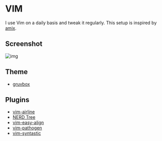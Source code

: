 # VIM
I use Vim on a daily basis and tweak it regularly. This setup is inspired by [amix][5].

## Screenshot
![img](https://github.com/Joorem/dotfiles/wiki/img/iterm-vim-gruvbox.png)

## Theme
* [gruvbox][4]

## Plugins
* [vim-airline][1]
* [NERD Tree][2]
* [vim-easy-align][3]
* [vim-pathogen][6]
* [vim-syntastic][8]

[1]:https://github.com/vim-airline/vim-airline
[2]:https://github.com/scrooloose/nerdtree
[3]:https://github.com/junegunn/vim-easy-align
[4]:https://github.com/morhetz/gruvbox
[5]:https://github.com/amix/vimrc
[6]:https://github.com/tpope/vim-pathogen
[8]:https://github.com/vim-syntastic/syntastic
